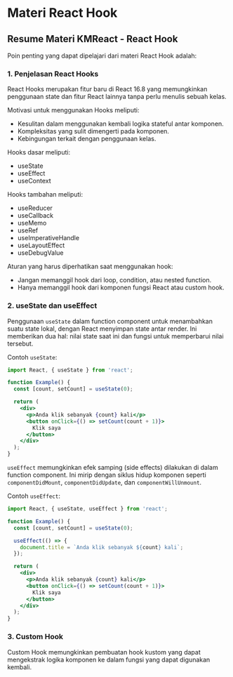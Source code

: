 # Materi React Hook

## Resume Materi KMReact - React Hook

Poin penting yang dapat dipelajari dari materi React Hook adalah:

### 1. Penjelasan React Hooks

React Hooks merupakan fitur baru di React 16.8 yang memungkinkan penggunaan state dan fitur React lainnya tanpa perlu menulis sebuah kelas.

Motivasi untuk menggunakan Hooks meliputi:
- Kesulitan dalam menggunakan kembali logika stateful antar komponen.
- Kompleksitas yang sulit dimengerti pada komponen.
- Kebingungan terkait dengan penggunaan kelas.

Hooks dasar meliputi:
- useState
- useEffect
- useContext

Hooks tambahan meliputi:
- useReducer
- useCallback
- useMemo
- useRef
- useImperativeHandle
- useLayoutEffect
- useDebugValue

Aturan yang harus diperhatikan saat menggunakan hook:
- Jangan memanggil hook dari loop, condition, atau nested function.
- Hanya memanggil hook dari komponen fungsi React atau custom hook.

### 2. useState dan useEffect

Penggunaan `useState` dalam function component untuk menambahkan suatu state lokal, dengan React menyimpan state antar render. Ini memberikan dua hal: nilai state saat ini dan fungsi untuk memperbarui nilai tersebut.

Contoh `useState`:

```jsx
import React, { useState } from 'react';

function Example() {
  const [count, setCount] = useState(0);

  return (
    <div>
      <p>Anda klik sebanyak {count} kali</p>
      <button onClick={() => setCount(count + 1)}>
        Klik saya
      </button>
    </div>
  );
}
```

`useEffect` memungkinkan efek samping (side effects) dilakukan di dalam function component. Ini mirip dengan siklus hidup komponen seperti `componentDidMount`, `componentDidUpdate`, dan `componentWillUnmount`.

Contoh `useEffect`:

```jsx
import React, { useState, useEffect } from 'react';

function Example() {
  const [count, setCount] = useState(0);

  useEffect(() => {
    document.title = `Anda klik sebanyak ${count} kali`;
  });

  return (
    <div>
      <p>Anda klik sebanyak {count} kali</p>
      <button onClick={() => setCount(count + 1)}>
        Klik saya
      </button>
    </div>
  );
}
```

### 3. Custom Hook

Custom Hook memungkinkan pembuatan hook kustom yang dapat mengekstrak logika komponen ke dalam fungsi yang dapat digunakan kembali.